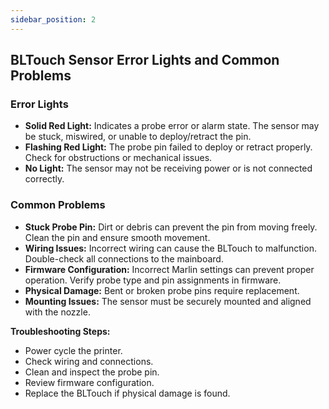```yaml
---
sidebar_position: 2
---
```


## BLTouch Sensor Error Lights and Common Problems

### Error Lights

- **Solid Red Light:** Indicates a probe error or alarm state. The sensor may be stuck, miswired, or unable to deploy/retract the pin.
- **Flashing Red Light:** The probe pin failed to deploy or retract properly. Check for obstructions or mechanical issues.
- **No Light:** The sensor may not be receiving power or is not connected correctly.

### Common Problems

- **Stuck Probe Pin:** Dirt or debris can prevent the pin from moving freely. Clean the pin and ensure smooth movement.
- **Wiring Issues:** Incorrect wiring can cause the BLTouch to malfunction. Double-check all connections to the mainboard.
- **Firmware Configuration:** Incorrect Marlin settings can prevent proper operation. Verify probe type and pin assignments in firmware.
- **Physical Damage:** Bent or broken probe pins require replacement.
- **Mounting Issues:** The sensor must be securely mounted and aligned with the nozzle.

**Troubleshooting Steps:**
- Power cycle the printer.
- Check wiring and connections.
- Clean and inspect the probe pin.
- Review firmware configuration.
- Replace the BLTouch if physical damage is found.